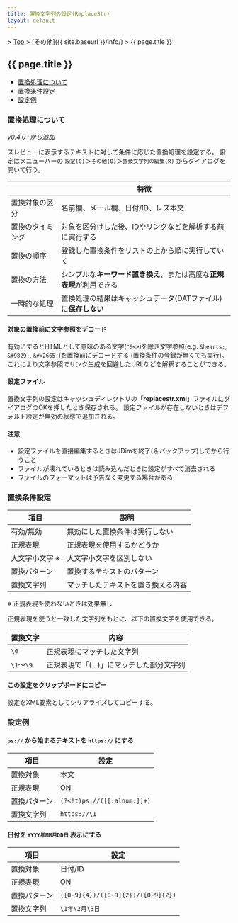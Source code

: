 ```yaml
---
title: 置換文字列の設定(ReplaceStr)
layout: default
---
```


&gt; [Top](../) &gt; [その他]({{ site.baseurl }}/info/) &gt; {{ page.title }}

## {{ page.title }}

- [置換処理について](#replacement)
- [置換条件設定](#config)
- [設定例](#example)


<a name="replacement"></a>
### 置換処理について
_v0.4.0+から追加_

スレビューに表示するテキストに対して条件に応じた置換処理を設定する。
設定はメニューバーの `設定(C)`＞`その他(O)`＞`置換文字列の編集(R)` からダイアログを開いて行う。

&#160; | 特徴
--- | ---
置換対象の区分 | 名前欄、メール欄、日付/ID、レス本文
置換のタイミング | 対象を区分けした後、IDやリンクなどを解析する前に実行する
置換の順序 | 登録した置換条件をリストの上から順に実行していく
置換の方法 | シンプルな**キーワード置き換え**、または高度な**正規表現**が利用できる
一時的な処理 | 置換処理の結果はキャッシュデータ(DATファイル)に**保存しない**


#### 対象の置換前に文字参照をデコード
有効にするとHTMLとして意味のある文字(`"&<>`)を除き文字参照(e.g. `&hearts;`, `&#9829;`, `&#x2665;`)を置換前にデコードする
(置換条件の登録が無くても実行)。これにより文字参照でリンク生成を回避したURLなどを解釈することができる。


#### 設定ファイル
置換文字列の設定はキャッシュディレクトリの「**replacestr.xml**」ファイルにダイアログのOKを押したとき保存される。
設定ファイルが存在しないときはデフォルト設定が無効の状態で追加される。


#### 注意
- 設定ファイルを直接編集するときはJDimを終了(＆バックアップ)してから行うこと
- ファイルが壊れているときは読み込んだときに設定がすべて消去される
- ファイルのフォーマットは予告なく変更する場合がある


<a name="config"></a>
### 置換条件設定

項目 | 説明
--- | ---
有効/無効 | 無効にした置換条件は実行しない
正規表現 | 正規表現を使用するかどうか
大文字小文字 ※ | 大文字小文字を区別しない
置換パターン | 置換するテキストのパターン
置換文字列 | マッチしたテキストを置き換える内容

※ 正規表現を使わないときは効果無し

<a name="replchar"></a>
正規表現を使うと一致した文字列をもとに、以下の置換文字を使用できる。

置換文字 | 内容 |
--- | --- |
`\0` | 正規表現にマッチした文字列 |
`\1`〜`\9` | 正規表現で「(...)」にマッチした部分文字列 |


#### この設定をクリップボードにコピー
設定をXML要素としてシリアライズしてコピーする。


<a name="example"></a>
### 設定例

#### `ps://` から始まるテキストを `https://` にする

項目 | 設定
--- | ---
置換対象 | 本文
正規表現 | ON
置換パターン | `(?<!t)ps://([[:alnum:]]+)`
置換文字列 | `https://\1`


#### 日付を `YYYY年MM月DD日` 表示にする

項目 | 設定
--- | ---
置換対象 | 日付/ID
正規表現 | ON
置換パターン | `([0-9]{4})/([0-9]{2})/([0-9]{2})`
置換文字列 | `\1年\2月\3日`

